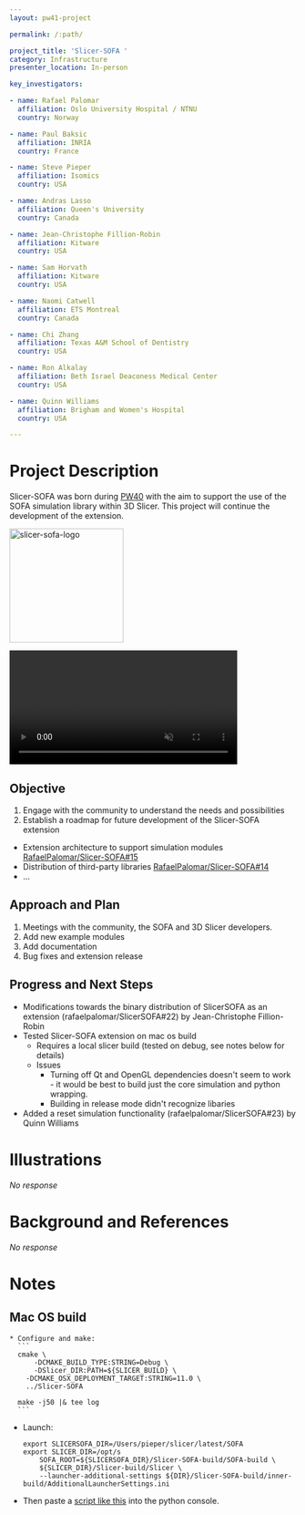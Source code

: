 ```yaml
---
layout: pw41-project

permalink: /:path/

project_title: 'Slicer-SOFA '
category: Infrastructure
presenter_location: In-person

key_investigators:

- name: Rafael Palomar
  affiliation: Oslo University Hospital / NTNU
  country: Norway

- name: Paul Baksic
  affiliation: INRIA
  country: France

- name: Steve Pieper
  affiliation: Isomics
  country: USA

- name: Andras Lasso
  affiliation: Queen's University
  country: Canada

- name: Jean-Christophe Fillion-Robin
  affiliation: Kitware
  country: USA

- name: Sam Horvath
  affiliation: Kitware
  country: USA

- name: Naomi Catwell
  affiliation: ETS Montreal
  country: Canada

- name: Chi Zhang
  affiliation: Texas A&M School of Dentistry
  country: USA

- name: Ron Alkalay
  affiliation: Beth Israel Deaconess Medical Center
  country: USA

- name: Quinn Williams
  affiliation: Brigham and Women's Hospital
  country: USA

---
```


# Project Description

<!-- Add a short paragraph describing the project. -->


Slicer-SOFA was born during [PW40](https://projectweek.na-mic.org/PW40_2024_GranCanaria/Projects/SlicerSofaIntegration/) with the aim to support the use of the SOFA simulation library within 3D Slicer. This project will continue the development of the extension.

<img src="https://github.com/NA-MIC/ProjectWeek/assets/1978682/bb53dde9-7baa-45cc-87df-aabd6d6ef35d" alt="slicer-sofa-logo" width=200px/>

<video
   controls muted
   src="https://github.com/NA-MIC/ProjectWeek/assets/1978682/9d34a012-14c7-4480-89ff-265b74b054c5"
   style="max-height:640px; min-height: 200px">
 </video>






## Objective

<!-- Describe here WHAT you would like to achieve (what you will have as end result). -->


1. Engage with the community to understand the needs and possibilities
2. Establish a roadmap for future development of the Slicer-SOFA extension
  - Extension architecture to support simulation modules [RafaelPalomar/Slicer-SOFA#15](https://github.com/RafaelPalomar/Slicer-SOFA/issues/15)
  -  Distribution of third-party libraries [RafaelPalomar/Slicer-SOFA#14](https://github.com/RafaelPalomar/Slicer-SOFA/issues/14)
  - ...



## Approach and Plan

<!-- Describe here HOW you would like to achieve the objectives stated above. -->


1. Meetings with the community, the SOFA and 3D Slicer developers.
2. Add new example modules
3. Add documentation
4. Bug fixes and extension release



## Progress and Next Steps

<!-- Update this section as you make progress, describing of what you have ACTUALLY DONE.
     If there are specific steps that you could not complete then you can describe them here, too. -->

* Modifications towards the binary distribution of SlicerSOFA as an extension (rafaelpalomar/SlicerSOFA#22) by Jean-Christophe Fillion-Robin
* Tested Slicer-SOFA extension on mac os build
    * Requires a local slicer build (tested on debug, see notes below for details)
    * Issues
    	* Turning off Qt and OpenGL dependencies doesn't seem to work - it would be best to build just the core simulation and python wrapping.
     	* Building in release mode didn't recognize libaries
 * Added a reset simulation functionality (rafaelpalomar/SlicerSOFA#23) by Quinn Williams




# Illustrations

<!-- Add pictures and links to videos that demonstrate what has been accomplished. -->


_No response_



# Background and References

<!-- If you developed any software, include link to the source code repository.
     If possible, also add links to sample data, and to any relevant publications. -->


_No response_

# Notes

## Mac OS build
    * Configure and make:
      ```
      cmake \
	      -DCMAKE_BUILD_TYPE:STRING=Debug \
	      -DSlicer_DIR:PATH=${SLICER_BUILD} \
      	-DCMAKE_OSX_DEPLOYMENT_TARGET:STRING=11.0 \
      	../Slicer-SOFA

      make -j50 |& tee log
      ```
  * Launch:
    ```
    export SLICERSOFA_DIR=/Users/pieper/slicer/latest/SOFA
    export SLICER_DIR=/opt/s
        SOFA_ROOT=${SLICERSOFA_DIR}/Slicer-SOFA-build/SOFA-build \
        ${SLICER_DIR}/Slicer-build/Slicer \
        --launcher-additional-settings ${DIR}/Slicer-SOFA-build/inner-build/AdditionalLauncherSettings.ini
    ```
  * Then paste a [script like this](https://github.com/pieper/Slicer-SOFA/blob/main/Experiments/lung.py) into the python console.
